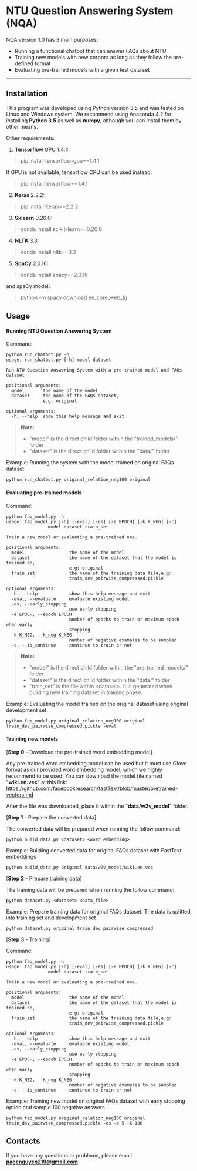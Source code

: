 **NTU Question Answering System (NQA)**
================

NQA version 1.0 has 3 main purposes:
- Running a functional chatbot that can answer FAQs about NTU
- Training new models with new corpora as long as they follow the pre-defined format
- Evaluating pre-trained models with a given test data set

----------

Installation
---------------

This program was developed using Python version 3.5 and was tested on Linux and Windows system.
We recommend using Anaconda 4.2 for installing **Python 3.5** as well as **numpy**, although you can install them by other means.

Other requirements:

1. **Tensorflow** GPU 1.4.1:

> pip install tensorflow-gpu==1.4.1

If GPU is not available, tensorflow CPU can be used instead:
> pip install tensorflow==1.4.1

2. **Keras** 2.2.2:
> pip install Keras==2.2.2

3. **Sklearn** 0.20.0:
> conda install scikit-learn==0.20.0

4. **NLTK** 3.3:
> conda install nltk==3.3

5. **SpaCy** 2.0.16:
> conda install spacy==2.0.16

and spaCy model:
> python -m spacy download en_core_web_lg

Usage
---------

#### **Running NTU Question Answering System**
Command:

    python run_chatbot.py -h
    usage: run_chatbot.py [-h] model dataset

    Run NTU Question Answering System with a pre-trained model and FAQs dataset
    
    positional arguments:
      model       the name of the model
      dataset     the name of the FAQs dataset,
                  e.g: original
    
    optional arguments:
      -h, --help  show this help message and exit

> **Note:**
> - "model" is the direct child folder within the "trained_models/" folder
> - "dataset" is the direct child folder within the "data/" folder 

Example: Running the system with the model trained on original FAQs dataset

    python run_chatbot.py original_relation_neg100 original

#### **Evaluating pre-trained models**
Command:

    python faq_model.py -h
    usage: faq_model.py [-h] [-eval] [-es] [-e EPOCH] [-k K_NEG] [-c]
                    model dataset train_set
    
    Train a new model or evaluating a pre-trained one.
    
    positional arguments:
      model                 the name of the model
      dataset               the name of the dataset that the model is trained on,
                            e.g: original
      train_set             the name of the training data file,e.g:
                            train_dev_pairwise_compressed.pickle
    
    optional arguments:
      -h, --help            show this help message and exit
      -eval, --evaluate     evaluate existing model
      -es, --early_stopping
                            use early stopping
      -e EPOCH, --epoch EPOCH
                            number of epochs to train or maximum epoch when early
                            stopping
      -k K_NEG, --k_neg K_NEG
                            number of negative examples to be sampled
      -c, --is_continue     continue to train or not

> **Note:**
> - "model" is the direct child folder within the "pre_trained_models/" folder
> - "dataset" is the direct child folder within the "data/" folder
> - "train_set" is the file within \<dataset\>. It is generated when building new training dataset in training phase.

Example: Evaluating the model trained on the original dataset using original development set.

    python faq_model.py original_relation_neg100 original train_dev_pairwise_compressed.pickle -eval 

#### **Training new models**
[**Step 0** - Download the pre-trained word embedding model]

Any pre-trained word embedding model can be used but it must use Glove format as our provided word embedding model, which we highly recommend to be used. You can download the model file named "**wiki.en.vec**" at this link: https://github.com/facebookresearch/fastText/blob/master/pretrained-vectors.md

After the file was downloaded, place it within the "**data/w2v_model**" folder.

[**Step 1** - Prepare the converted data]

The converted data will be prepared when running the follow command:

    python build_data.py <dataset> <word_embedding> 

Example: Building converted data for original FAQs dataset with FastText embeddings
  
    python build_data.py original data/w2v_model/wiki.en.vec

[**Step 2** - Prepare training data]

The training data will be prepared when running the follow command:

    python dataset.py <dataset> <data_file> 

Example: Prepare training data for original FAQs dataset. The data is splitted into training set and development set

    python dataset.py original train_dev_pairwise_compressed

[**Step 3** - Training]

Command:

    python faq_model.py -h
    usage: faq_model.py [-h] [-eval] [-es] [-e EPOCH] [-k K_NEG] [-c]
                    model dataset train_set
    
    Train a new model or evaluating a pre-trained one.
    
    positional arguments:
      model                 the name of the model
      dataset               the name of the dataset that the model is trained on,
                            e.g: original
      train_set             the name of the training data file,e.g:
                            train_dev_pairwise_compressed.pickle
    
    optional arguments:
      -h, --help            show this help message and exit
      -eval, --evaluate     evaluate existing model
      -es, --early_stopping
                            use early stopping
      -e EPOCH, --epoch EPOCH
                            number of epochs to train or maximum epoch when early
                            stopping
      -k K_NEG, --k_neg K_NEG
                            number of negative examples to be sampled
      -c, --is_continue     continue to train or not

Example: Training new model on original FAQs dataset with early stopping option and sample 100 negative answers

    python faq_model.py original_relation_neg100 original train_dev_pairwise_compressed.pickle -es -e 5 -k 100


Contacts
------------

If you have any questions or problems, please email **pagenguyen219@gmail.com**
